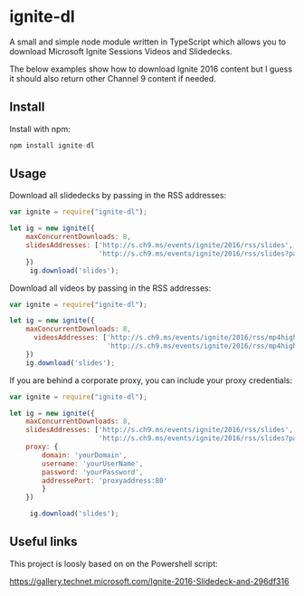 # ignite-dl
A small and simple node module written in TypeScript which allows you to download Microsoft Ignite Sessions Videos and Slidedecks.

The below examples show how to download Ignite 2016 content but I guess it should also return other Channel 9 content if needed.

## Install

Install with npm:

```js
npm install ignite-dl
```


## Usage

Download all slidedecks by passing in the RSS addresses:

```js
var ignite = require("ignite-dl");

let ig = new ignite({
    maxConcurrentDownloads: 8,
    slidesAddresses: ['http://s.ch9.ms/events/ignite/2016/rss/slides',
                      'http://s.ch9.ms/events/ignite/2016/rss/slides?page=2']
    })
     ig.download('slides');
```

Download all videos by passing in the RSS addresses:

```js
var ignite = require("ignite-dl");

let ig = new ignite({
    maxConcurrentDownloads: 8,
      videosAddresses: ['http://s.ch9.ms/events/ignite/2016/rss/mp4high',
                        'http://s.ch9.ms/events/ignite/2016/rss/mp4high?page=2']
    })   
    ig.download('slides');
```

If you are behind a corporate proxy, you can include your proxy credentials:

```js
var ignite = require("ignite-dl");

let ig = new ignite({
    maxConcurrentDownloads: 8,
    slidesAddresses: ['http://s.ch9.ms/events/ignite/2016/rss/slides',
                      'http://s.ch9.ms/events/ignite/2016/rss/slides?page=2'],
    proxy: {
        domain: 'yourDomain',
        username: 'yourUserName',
        password: 'yourPassword',
        addressePort: 'proxyaddress:80'
        }
    })

     ig.download('slides');

```


## Useful links

This project is loosly based on on the Powershell script:

https://gallery.technet.microsoft.com/Ignite-2016-Slidedeck-and-296df316



